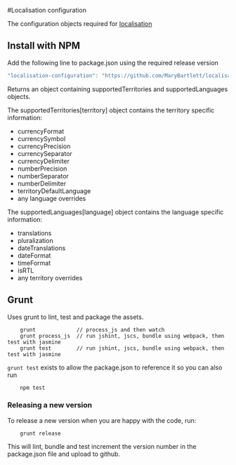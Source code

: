 #Localisation configuration

The configuration objects required for <a href="https://github.com/MaryBartlett/localisation">localisation<a/>

## Install with NPM

Add the following line to package.json using the required release version

```js
"localisation-configuration": "https://github.com/MaryBartlett/localisation-configuration/archive/v0.3.0.tar.gz"
```

Returns an object containing supportedTerritories and supportedLanguages objects.

The supportedTerritories[territory] object contains the territory specific information:
 - currencyFormat
 - currencySymbol
 - currencyPrecision
 - currencySeparator
 - currencyDelimiter
 - numberPrecision
 - numberSeparator
 - numberDelimiter
 - territoryDefaultLanguage
 - any language overrides


The supportedLanguages[language] object contains the language specific information:
 - translations
 - pluralization
 - dateTranslations
 - dateFormat
 - timeFormat
 - isRTL
 - any territory overrides


<!---This isn't working yet
 A page of the output of the configurations can be found <a href="https://github.com/pages/MaryBartlett/localisation-configuration/">here</a>
-->

## Grunt

Uses grunt to lint, test and package the assets.

```command
    grunt             // process_js and then watch
    grunt process_js  // run jshint, jscs, bundle using webpack, then test with jasmine
    grunt test        // run jshint, jscs, bundle using webpack, then test with jasmine
```
`grunt test` exists to allow the package.json to reference it so you can also run

```command
    npm test
```

### Releasing a new version

To release a new version when you are happy with the code, run:

```command
    grunt release
```
This will lint, bundle and test increment the version number in the package.json file and upload to github.

